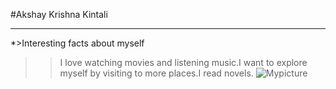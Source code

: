 #Akshay Krishna Kintali

---

*>Interesting facts about myself
>> I love watching movies and listening music.I want to explore myself by visiting to more places.I read novels.
![Mypicture](akshayyphoto.jpg)




